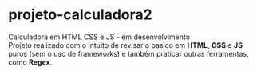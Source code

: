 # projeto-calculadora2
Calculadora em HTML CSS e JS - em desenvolvimento <br>
Projeto realizado com o intuito de revisar o basico em <strong>HTML</strong>, <strong>CSS</strong> e <strong>JS</strong>
puros (sem o uso de frameworks) e também praticar outras ferramentas, como <strong>Regex</strong>.

